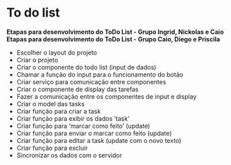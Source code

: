 # To do list

**Etapas para desenvolvimento do ToDo List - Grupo Ingrid, Nickolas e Caio**
**Etapas para desenvolvimento do ToDo List - Grupo Caio, Diego e Priscila**
* Escolher o layout do projeto
* Criar o projeto
* Criar o componente do todo list (input de dados)
* Chamar a função do input para o funcionamento do botão
* Criar serviço para comunicação entre componentes
* Criar o componente de display das tarefas
* Fazer a comunicação entre os componentes de input e display
* Criar o model das tasks
* Criar função para criar a task
* Criar função para exibir os dados ‘task’ 
* Criar função para ‘marcar como feito’ (update)
* Criar função para enviar o marcar como feito  (update)
* Criar função para editar a task (update com o novo texto)
* Criar função para excluir 
* Sincronizar os dados com o servidor
